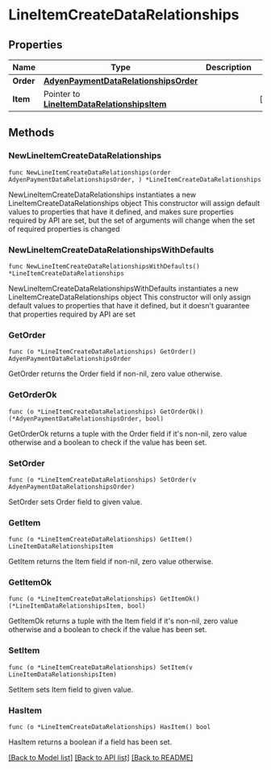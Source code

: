 # LineItemCreateDataRelationships

## Properties

Name | Type | Description | Notes
------------ | ------------- | ------------- | -------------
**Order** | [**AdyenPaymentDataRelationshipsOrder**](AdyenPaymentDataRelationshipsOrder.md) |  | 
**Item** | Pointer to [**LineItemDataRelationshipsItem**](LineItemDataRelationshipsItem.md) |  | [optional] 

## Methods

### NewLineItemCreateDataRelationships

`func NewLineItemCreateDataRelationships(order AdyenPaymentDataRelationshipsOrder, ) *LineItemCreateDataRelationships`

NewLineItemCreateDataRelationships instantiates a new LineItemCreateDataRelationships object
This constructor will assign default values to properties that have it defined,
and makes sure properties required by API are set, but the set of arguments
will change when the set of required properties is changed

### NewLineItemCreateDataRelationshipsWithDefaults

`func NewLineItemCreateDataRelationshipsWithDefaults() *LineItemCreateDataRelationships`

NewLineItemCreateDataRelationshipsWithDefaults instantiates a new LineItemCreateDataRelationships object
This constructor will only assign default values to properties that have it defined,
but it doesn't guarantee that properties required by API are set

### GetOrder

`func (o *LineItemCreateDataRelationships) GetOrder() AdyenPaymentDataRelationshipsOrder`

GetOrder returns the Order field if non-nil, zero value otherwise.

### GetOrderOk

`func (o *LineItemCreateDataRelationships) GetOrderOk() (*AdyenPaymentDataRelationshipsOrder, bool)`

GetOrderOk returns a tuple with the Order field if it's non-nil, zero value otherwise
and a boolean to check if the value has been set.

### SetOrder

`func (o *LineItemCreateDataRelationships) SetOrder(v AdyenPaymentDataRelationshipsOrder)`

SetOrder sets Order field to given value.


### GetItem

`func (o *LineItemCreateDataRelationships) GetItem() LineItemDataRelationshipsItem`

GetItem returns the Item field if non-nil, zero value otherwise.

### GetItemOk

`func (o *LineItemCreateDataRelationships) GetItemOk() (*LineItemDataRelationshipsItem, bool)`

GetItemOk returns a tuple with the Item field if it's non-nil, zero value otherwise
and a boolean to check if the value has been set.

### SetItem

`func (o *LineItemCreateDataRelationships) SetItem(v LineItemDataRelationshipsItem)`

SetItem sets Item field to given value.

### HasItem

`func (o *LineItemCreateDataRelationships) HasItem() bool`

HasItem returns a boolean if a field has been set.


[[Back to Model list]](../README.md#documentation-for-models) [[Back to API list]](../README.md#documentation-for-api-endpoints) [[Back to README]](../README.md)


